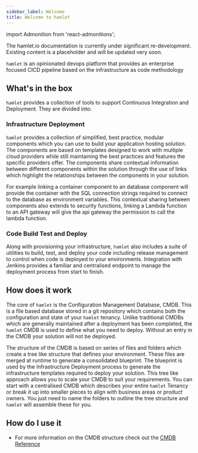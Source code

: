 ```yaml
---
sidebar_label: Welcome
title: Welcome to hamlet
---
```

import Admonition from 'react-admonitions';

<Admonition type="warning" title="Under Construction">
The hamlet.io documentation is currently under significant re-development. Existing content is a placeholder and will be updated very soon.
</Admonition>

`hamlet` is an opinionated devops platform that provides an enterprise focused CICD pipeline based on the infrastructure as code methodology

## What's in the box

`hamlet` provides a collection of tools to support Continuous Integration and Deployment. They are divided into:

### Infrastructure Deployment

`hamlet` provides a collection of simplified, best practice, modular components which you can use to build your application hosting solution. The components are based on templates designed to work with multiple cloud providers while still maintaining the best practices and features the specific providers offer. The components share contextual information between different components within the solution through the use of links which highlight the relationships between the components in your solution.

For example linking a container component to an database component will provide the container with the SQL connection strings required to connect to the database as environment variables. This contextual sharing between components also extends to security functions, linking a Lambda function to an API gateway will give the api gateway the permission to call the lambda function.

### Code Build Test and Deploy

Along with provisioning your infrastructure, `hamlet` also includes a suite of utilities to build, test, and deploy your code including release management to control when code is deployed to your environments. Integration with Jenkins provides a familiar and centralised endpoint to manage the deployment process from start to finish.

## How does it work

The core of `hamlet` is the Configuration Management Database, CMDB. This is a file based database stored in a git repository which contains both the configuration and state of your `hamlet` tenancy. Unlike traditional CMDBs which are generally maintained after a deployment has been completed, the `hamlet` CMDB is used to define what you need to deploy. Without an entry in the CMDB your solution will not be deployed.

The structure of the CMDB is based on series of files and folders which create a tree like structure that defines your environment. These files are merged at runtime to generate a consolidated blueprint. The blueprint is used by the Infrastructure Deployment process to generate the infrastructure templates required to deploy your solution. This tree like approach allows you to scale your CMDB to suit your requirements. You can start with a centralised CMDB which describes your entire `hamlet` Tenancy or break it up into smaller pieces to align with business areas or product owners. You just need to name the folders to outline the tree structure and `hamlet` will assemble these for you.

## How do I use it

- For more information on the CMDB structure check out the [CMDB Reference](./reference/cmdb-reference.md)
